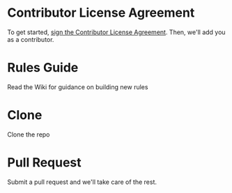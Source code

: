 # Contributor License Agreement

To get started, <a href="https://www.clahub.com/agreements/pumasecurity/puma-scan">sign the Contributor License Agreement</a>. Then, we'll add you as a contributor.

# Rules Guide

Read the Wiki for guidance on building new rules

# Clone

Clone the repo

# Pull Request

Submit a pull request and we'll take care of the rest.
